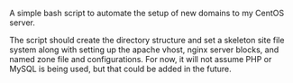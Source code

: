 A simple bash script to automate the setup of new domains to my CentOS server.

The script should create the directory structure and set a skeleton site file system along with setting up the apache vhost, nginx server blocks, and named zone file and configurations. For now, it will not assume PHP or MySQL is being used, but that could be added in the future.
